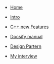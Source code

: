 <!-- docsify_Docs/_sidebar.md -->


- [Home](README.md)
- [Intro](host/guide.md)


- [C++ new Features](Chap0/readme.md)
- [Docsify manual](Chap1/readme.md "Docsify mini-manual")
- [Design Partern](Chap2/readme.md)
- [My interview](Chap3/readme.md)

<!-- equal to - <a href="******">**-Guide</a> ,,,,, but why it cannot work out ?????5555555555555555555           6.19 it work out !!! 55555-->
